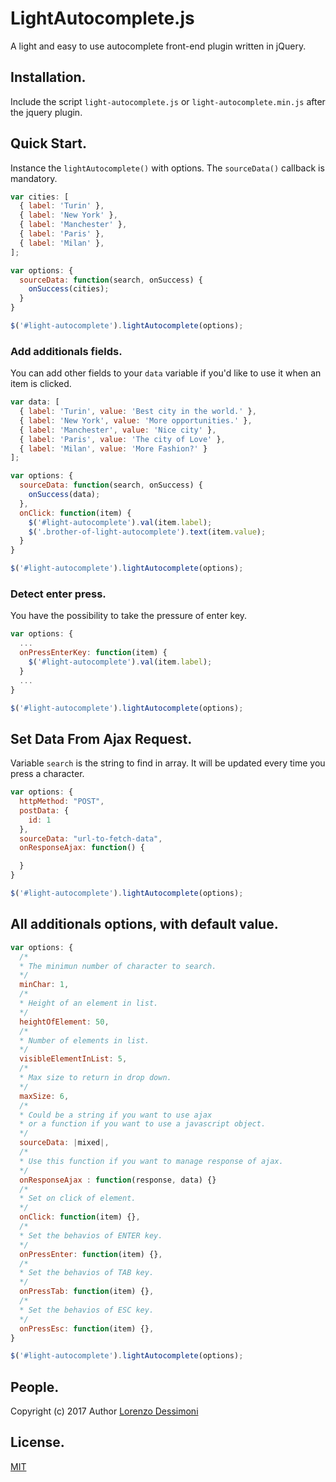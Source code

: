 # LightAutocomplete.js
A light and easy to use autocomplete front-end plugin written in jQuery.
## Installation.
Include the script `light-autocomplete.js` or `light-autocomplete.min.js` after the jquery plugin.
## Quick Start.
Instance the `lightAutocomplete()` with options. The `sourceData()` callback is mandatory.
```javascript
var cities: [
  { label: 'Turin' },
  { label: 'New York' },
  { label: 'Manchester' },
  { label: 'Paris' },
  { label: 'Milan' },
];

var options: {
  sourceData: function(search, onSuccess) {
    onSuccess(cities);
  }
}

$('#light-autocomplete').lightAutocomplete(options);
```
### Add additionals fields.
You can add other fields to your `data` variable if you'd like to use it when an item is clicked.
```javascript
var data: [
  { label: 'Turin', value: 'Best city in the world.' },
  { label: 'New York', value: 'More opportunities.' },
  { label: 'Manchester', value: 'Nice city' },
  { label: 'Paris', value: 'The city of Love' },
  { label: 'Milan', value: 'More Fashion?' }
];

var options: {
  sourceData: function(search, onSuccess) {
    onSuccess(data);
  },
  onClick: function(item) {
    $('#light-autocomplete').val(item.label);
    $('.brother-of-light-autocomplete').text(item.value);
  }
}

$('#light-autocomplete').lightAutocomplete(options);
```
### Detect enter press.
You have the possibility to take the pressure of enter key.
```javascript
var options: {
  ...
  onPressEnterKey: function(item) {
    $('#light-autocomplete').val(item.label);
  }
  ...
}

$('#light-autocomplete').lightAutocomplete(options);
```
## Set Data From Ajax Request.
Variable `search` is the string to find in array. It will be updated every time you press a character.
```javascript
var options: {
  httpMethod: "POST",
  postData: {
    id: 1
  },
  sourceData: "url-to-fetch-data",
  onResponseAjax: function() {

  }
}

$('#light-autocomplete').lightAutocomplete(options);
```
## All additionals options, with default value.
```javascript
var options: {
  /* 
  * The minimun number of character to search.
  */
  minChar: 1,
  /*
  * Height of an element in list.
  */
  heightOfElement: 50,
  /*
  * Number of elements in list.
  */
  visibleElementInList: 5,
  /*
  * Max size to return in drop down.
  */
  maxSize: 6,
  /*
  * Could be a string if you want to use ajax
  * or a function if you want to use a javascript object.
  */
  sourceData: |mixed|,
  /*
  * Use this function if you want to manage response of ajax.
  */
  onResponseAjax : function(response, data) {}
  /*
  * Set on click of element.
  */
  onClick: function(item) {},
  /*
  * Set the behavios of ENTER key.
  */
  onPressEnter: function(item) {},
  /*
  * Set the behavios of TAB key.
  */
  onPressTab: function(item) {},
  /*
  * Set the behavios of ESC key.
  */
  onPressEsc: function(item) {},
}

$('#light-autocomplete').lightAutocomplete(options);
```
## People.
Copyright (c) 2017 Author [Lorenzo Dessimoni](https://www.linkedin.com/in/lorenzo-dessimoni-092894ab/)
## License.
[MIT](https://github.com/FunkyOz/light-autocomplete/blob/master/LICENSE)

